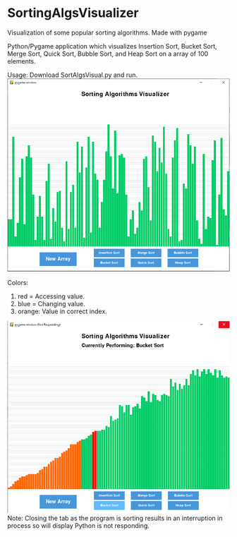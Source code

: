 # SortingAlgsVisualizer
Visualization of some popular sorting algorithms. Made with pygame



Python/Pygame application which visualizes Insertion Sort, Bucket Sort, Merge Sort, Quick Sort, Bubble Sort, and Heap Sort on a array of 100 elements. 

Usage: Download SortAlgsVisual.py and run.
![Demo Image](/images/VisualizeDemo.PNG)

Colors:
1. red = Accessing value.
2. blue = Changing value.
3. orange: Value in correct index.

![Demo Image](/images/DemoinProgress.PNG)
Note: Closing the tab as the program is sorting results in an interruption in process so will display Python is not responding. 

